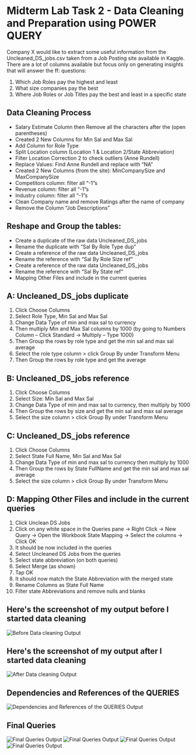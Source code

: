 # Midterm Lab Task 2 - Data Cleaning and Preparation using POWER QUERY
Company X would like to extract some useful information from the Uncleaned_DS_jobs.csv taken from a Job Posting site available in Kaggle.
There are a lot of columns available but focus only on generating insights that will answer the ff: questions:
1. Which Job Roles pay the highest and least
2. What size companies pay the best
3. Where Job Roles or Job Titles pay the best and least in a specific state

## Data Cleaning Process
* Salary Estimate Column then Remove all the characters after the (open parentheses)
* Created 2 New Columns for Min Sal and Max Sal
* Add Column for Role Type
* Split Location column (Location 1 & Location 2/State Abbreviation)
* Filter Location Correction 2 to check outliers (Anne Rundell)
* Replace Values: Find Anne Rundell and replace with “NA”
* Created 2 New Columns (from the site): MinCompanySize and MaxCompanySize
* Competitors column: filter all “-1”s
* Revenue column: filter all “-1”s
* Industry column: filter all “-1”s
* Clean Company name and remove Ratings after the name of company
* Remove the Column “Job Descriptions”

## Reshape and Group the tables:
* Create a duplicate of the raw data Uncleaned_DS_jobs
* Rename the duplicate with “Sal By Role Type dup”
* Create a reference of the raw data Uncleaned_DS_jobs
* Rename the reference with “Sal By Role Size ref”
* Create a reference of the raw data Uncleaned_DS_jobs
* Rename the reference with “Sal By State ref”
* Mapping Other Files and include in the current queries

## A: Uncleaned_DS_jobs duplicate
1. Click Choose Columns
2. Select Role Type, Min Sal and Max Sal
3. Change Data Type of min and max sal to currency
4. Then multiply Min and Max Sal columns by 1000 (by going to Numbers Column – Click Standard → Multiply – Type 1000)
5. Then Group the rows by role type and get the min sal and max sal average
6. Select the role type column > click Group By under Transform Menu
7. Then Group the rows by role type and get the average

## B: Uncleaned_DS_jobs reference
1. Click Choose Columns
2. Select Size: Min Sal and Max Sal
3. Change Data Type of min and max sal to currency, then multiply by 1000
4. Then Group the rows by size and get the min sal and max sal average
5. Select the size column > click Group By under Transform Menu

## C: Uncleaned_DS_jobs reference
1. Click Choose Columns
2. Select State Full Name, Min Sal and Max Sal
3. Change Data Type of min and max sal to currency then multiply by 1000
4. Then Group the rows by State FullName and get the min sal and max sal average
5. Select the size column > click Group By under Transform Menu

## D: Mapping Other Files and include in the current queries
1. Click Unclean DS Jobs
2. Click on any white space in the Queries pane → Right Click → New Query → Open the Workbook State Mapping → Select the columns → Click OK
3. It should be now included in the queries
4. Select Uncleaned DS Jobs from the queries
5. Select state abbreviation (on both queries)
6. Select Merge (as shown)
7. Tap OK
8. It should now match the State Abbreviation with the merged state
9. Rename Columns as State Full Name
10. Filter state Abbreviations and remove nulls and blanks

## Here's the screenshot of my output before I started data cleaning
![Before Data cleaning Output](Image/Before%20Data%20Cleaning.jpg)
## Here's the screenshot of my output after I started data cleaning
![After Data cleaning Output](Image/After%20Data%20Cleaning.jpg)

## Dependencies and References of the QUERIES
![Dependencies and References of the QUERIES Output](Image/Query%20Dependencies.jpg)

## Final Queries
![Final Queries Output](Image/Sal%20By%20Role%20Type%20dup.jpg) ![Final Queries Output](Image/Sal%20By%20Role%20Size%20ref.jpg) ![Final Queries Output](Image/Sal%20By%20State%20ref.jpg) ![Final Queries Output](Image/Uncleaned_DS_jobs.jpg)

